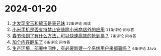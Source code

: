 # 2024-01-20

1. [才发现宝玉和黛玉是表兄妹](https://www.v2ex.com/t/1010184) `22条评论` `阅读`
1. [小米手机是否支持禁止安装除小米商店外的应用](https://www.v2ex.com/t/1010185) `11条评论` `问与答`
1. [春节快到了有什么方法，可以快速高效的抢到票？](https://www.v2ex.com/t/1010205) `7条评论` `问与答`
1. [加个内存翻车了](https://www.v2ex.com/t/1010198) `6条评论` `问与答`
1. [生产环境，部署中间件，有必要新建一个系统用户来部署吗？](https://www.v2ex.com/t/1010191) `6条评论` `Java`

